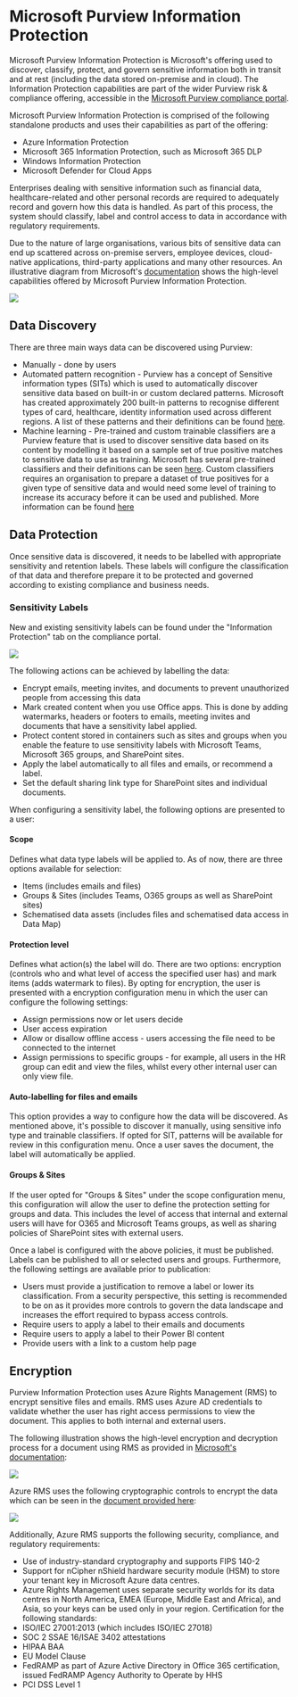 # Microsoft Purview Information Protection

Microsoft Purview Information Protection is Microsoft's offering used to discover, classify, protect, and govern sensitive information both in transit and at rest (including the data stored on-premise and in cloud). The Information Protection capabilities are part of the wider Purview risk & compliance offering, accessible in the [Microsoft Purview compliance portal](https://compliance.microsoft.com/homepage).

Microsoft Purview Information Protection is comprised of the following standalone products and uses their capabilities as part of the offering:
- Azure Information Protection
- Microsoft 365 Information Protection, such as Microsoft 365 DLP
- Windows Information Protection
- Microsoft Defender for Cloud Apps

Enterprises dealing with sensitive information such as financial data, healthcare-related and other personal records are required to adequately record and govern how this data is handled. As part of this process, the system should classify, label and control access to data in accordance with regulatory requirements. 

Due to the nature of large organisations, various bits of sensitive data can end up scattered across on-premise servers, employee devices, cloud-native applications, third-party applications and many other resources. An illustrative diagram from Microsoft's [documentation](https://learn.microsoft.com/en-us/microsoft-365/compliance/information-protection?view=o365-worldwide) shows the high-level capabilities offered by Microsoft Purview Information Protection.

![](../images/PurviewOverview.png)

## Data Discovery

There are three main ways data can be discovered using Purview:
- Manually - done by users
- Automated pattern recognition - Purview has a concept of Sensitive information types (SITs) which is used to automatically discover sensitive data based on built-in or custom declared patterns. Microsoft has created approximately 200 built-in patterns to recognise different types of card, healthcare, identity information used across different regions. A list of these patterns and their definitions can be found [here](https://learn.microsoft.com/en-gb/microsoft-365/compliance/sensitive-information-type-entity-definitions?view=o365-worldwide).
- Machine learning - Pre-trained and custom trainable classifiers are a Purview feature that is used to discover sensitive data based on its content by modelling it based on a sample set of true positive matches to sensitive data to use as training. Microsoft has several pre-trained classifiers and their definitions can be seen [here](https://learn.microsoft.com/en-us/microsoft-365/compliance/classifier-tc-definitions?view=o365-worldwide#trainable-classifiers-definitions). Custom classifiers requires an organisation to prepare a dataset of true positives for a given type of sensitive data and would need some level of training to increase its accuracy before it can be used and published. More information can be found [here](https://learn.microsoft.com/en-gb/microsoft-365/compliance/classifier-learn-about?view=o365-worldwide)

## Data Protection

Once sensitive data is discovered, it needs to be labelled with appropriate sensitivity and retention labels. These labels will configure the classification of that data and therefore prepare it to be protected and governed according to existing compliance and business needs. 

### Sensitivity Labels

New and existing sensitivity labels can be found under the "Information Protection" tab on the compliance portal.

![](../images/InformationProtection.png)

The following actions can be achieved by labelling the data:
- Encrypt emails, meeting invites, and documents to prevent unauthorized people from accessing this data
- Mark created content when you use Office apps. This is done by adding watermarks, headers or footers to emails, meeting invites and documents that have a sensitivity label applied.
- Protect content stored in containers such as sites and groups when you enable the feature to use sensitivity labels with Microsoft Teams, Microsoft 365 groups, and SharePoint sites.
- Apply the label automatically to all files and emails, or recommend a label.
- Set the default sharing link type for SharePoint sites and individual documents.

When configuring a sensitivity label, the following options are presented to a user:

#### Scope

Defines what data type labels will be applied to. As of now, there are three options available for selection: 
- Items (includes emails and files)
- Groups & Sites (includes Teams, O365 groups as well as SharePoint sites)
- Schematised data assets (includes files and schematised data access in Data Map)

#### Protection level

Defines what action(s) the label will do. There are two options: encryption (controls who and what level of access the specified user has) and mark items (adds watermark to files). By opting for encryption, the user is presented with a encryption configuration menu in which the user can configure the following settings:
- Assign permissions now or let users decide
- User access expiration
- Allow or disallow offline access - users accessing the file need to be connected to the internet
- Assign permissions to specific groups - for example, all users in the HR group can edit and view the files, whilst every other internal user can only view file.

#### Auto-labelling for files and emails

This option provides a way to configure how the data will be discovered. As mentioned above, it's possible to discover it manually, using sensitive info type and trainable classifiers. If opted for SIT, patterns will be available for review in this configuration menu. Once a user saves the document, the label will automatically be applied.
 
#### Groups & Sites 

If the user opted for "Groups & Sites" under the scope configuration menu, this configuration will allow the user to define the protection setting for groups and data. This includes the level of access that internal and external users will have for O365 and Microsoft Teams groups, as well as sharing policies of SharePoint sites with external users.

Once a label is configured with the above policies, it must be published. Labels can be published to all or selected users and groups. Furthermore, the following settings are available prior to publication:

- Users must provide a justification to remove a label or lower its classification. From a security perspective, this setting is recommended to be on as it provides more controls to govern the data landscape and increases the effort required to bypass access controls.
- Require users to apply a label to their emails and documents
- Require users to apply a label to their Power BI content
- Provide users with a link to a custom help page

## Encryption

Purview Information Protection uses Azure Rights Management (RMS) to encrypt sensitive files and emails. RMS uses Azure AD credentials to validate  whether the user has right access permissions to view the document. This applies to both internal and external users. 

The following illustration shows the high-level encryption and decryption process for a document using RMS as provided in [Microsoft's documentation](https://learn.microsoft.com/en-us/azure/information-protection/how-does-it-work):

![](../images/RMS.png)

Azure RMS uses the following cryptographic controls to encrypt the data which can be seen in the [document provided here](https://learn.microsoft.com/en-us/azure/information-protection/how-does-it-work#cryptographic-controls-used-by-azure-rms-algorithms-and-key-lengths):

![](../images/RMSCrypto.png)

Additionally, Azure RMS supports the following security, compliance, and regulatory requirements:

- Use of industry-standard cryptography and supports FIPS 140-2
- Support for nCipher nShield hardware security module (HSM) to store your tenant key in Microsoft Azure data centres.
- Azure Rights Management uses separate security worlds for its data centres in North America, EMEA (Europe, Middle East and Africa), and Asia, so your keys can be used only in your region.
Certification for the following standards:
- ISO/IEC 27001:2013 (which includes ISO/IEC 27018)
- SOC 2 SSAE 16/ISAE 3402 attestations
- HIPAA BAA
- EU Model Clause
- FedRAMP as part of Azure Active Directory in Office 365 certification, issued FedRAMP Agency   Authority to Operate by HHS
- PCI DSS Level 1